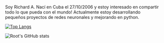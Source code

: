 Soy Richard A. Nací en Cuba el 27/10/2006 y estoy interesado en 
compartir todo lo que pueda con el mundo! Actualmente estoy 
desarrollando pequeños proyectos de redes neuronales y mejorando en python.

<!---
RooterDelWifi/RooterDelWifi is a ✨ special ✨ repository because its `README.md` (this file) appears on your GitHub profile.
You can click the Preview link to take a look at your changes.
--->

[![Top Langs](https://github-readme-stats.vercel.app/api/top-langs/?username=RooterDelWifi&layout=compact&theme=prussian)](https://github.com/RooterDelWifi/github-readme-stats) 
  
 ![Root's GitHub stats](https://github-readme-stats.vercel.app/api?username=RooterDelWifi&show_icons=true&theme=prussian)
